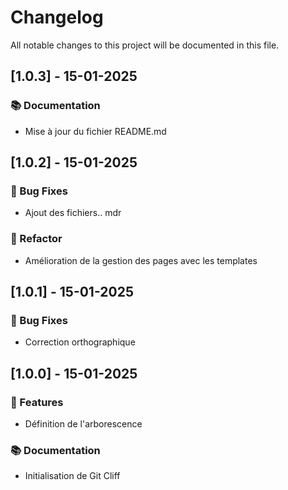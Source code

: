 # Changelog

All notable changes to this project will be documented in this file.

## [1.0.3] - 15-01-2025

### 📚 Documentation

- Mise à jour du fichier README.md

## [1.0.2] - 15-01-2025

### 🐛 Bug Fixes

- Ajout des fichiers.. mdr

### 🚜 Refactor

- Amélioration de la gestion des pages avec les templates

## [1.0.1] - 15-01-2025

### 🐛 Bug Fixes

- Correction orthographique

## [1.0.0] - 15-01-2025

### 🚀 Features

- Définition de l'arborescence

### 📚 Documentation

- Initialisation de Git Cliff

<!-- generated by git-cliff -->
